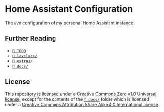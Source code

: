 # Home Assistant Configuration

The _live_ configuration of my personal Home Assistant instance.

## Further Reading

- [`📄 TODO`](./TODO)
- [`📁 lovelace/`](./lovelace/README.md)
- [`📁 extras/`](./extras/README.md)
- [`📁 docs/`](./docs/README.md)

## License

This repository is licensed under a
[Creative Commons Zero v1.0 Universal license](./LICENSE), except for the
contents of the [`📁 docs/`](./docs) folder which is licensed under a
[Creative Commons Attribution Share Alike 4.0 International license](./docs/LICENSE).
